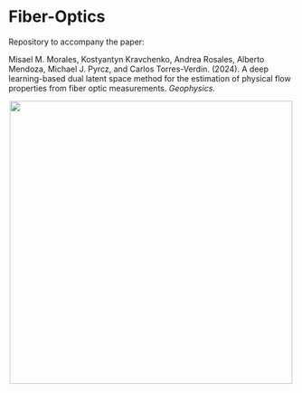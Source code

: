 # Fiber-Optics

Repository to accompany the paper:

Misael M. Morales, Kostyantyn Kravchenko, Andrea Rosales, Alberto Mendoza, Michael J. Pyrcz, and Carlos Torres-Verdin. (2024). A deep learning-based dual latent space method for the estimation of physical flow properties from fiber optic measurements. <em>Geophysics</em>.

<p align="center">
  <img src="https://github.com/misaelmmorales/Fiber-Optics-Dual-Latent-Estimation/blob/main/figures/dualAE.png" width="500" />
</p>
